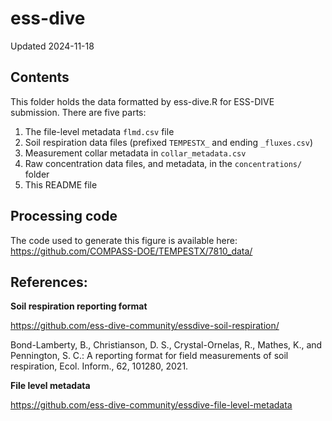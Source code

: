 # ess-dive

Updated 2024-11-18

## Contents

This folder holds the data formatted by ess-dive.R for ESS-DIVE submission.
There are five parts:

1. The file-level metadata `flmd.csv` file
2. Soil respiration data files (prefixed `TEMPESTX_` and ending `_fluxes.csv`)
3. Measurement collar metadata in `collar_metadata.csv`
4. Raw concentration data files, and metadata, in the `concentrations/` folder 
5. This README file

## Processing code

The code used to generate this figure is available here: https://github.com/COMPASS-DOE/TEMPESTX/7810_data/

## References:

**Soil respiration reporting format**

https://github.com/ess-dive-community/essdive-soil-respiration/

Bond-Lamberty, B., Christianson, D. S., Crystal-Ornelas, R., Mathes, K., and Pennington,
S. C.: A reporting format for field measurements of soil respiration, 
Ecol. Inform., 62, 101280, 2021.

**File level metadata**

https://github.com/ess-dive-community/essdive-file-level-metadata
